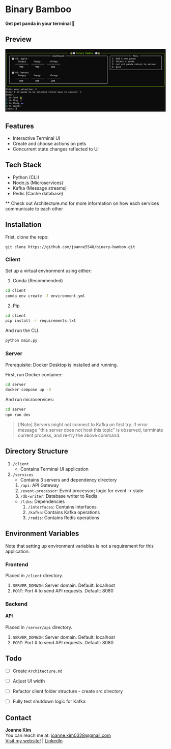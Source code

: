 # Binary Bamboo

**Get pet panda in your terminal :panda_face:**

## Preview
![landing image](example.png)

## Features
- Interactive Terminal UI
- Create and choose actions on pets
- Concurrent state changes reflected to UI


## Tech Stack
- Python (CLI)
- Node.js (Microservices)
- Kafka (Message streams)
- Redis (Cache database)

** Check out Architecture.md for more information on how each services communicate to each other


## Installation
Frist, clone the repo:
```
git clone https://github.com/joanne5548/binary-bamboo.git
```

### Client
Set up a virtual environment using either:

1. Conda (Recommended)
```bash
cd client
conda env create -f environment.yml
```

2. Pip
```bash
cd client
pip install -r requirements.txt
```

And run the CLI.
```bash
python main.py
```

### Server
Prerequisite: Docker Desktop is installed and running.

First, run Docker container:
```bash
cd server
docker compose up -d
```

And run microservices:
```bash
cd server
npm run dev
```
> [!Note] Servers might not connect to Kafka on first try. If error message "this server does not host this topic" is observed, terminate current process, and re-try the above command.


## Directory Structure
1. `/client`
    - Contains Terminal UI application
2. `/services`
    - Contains 3 servers and dependency directory
    1. `/api`: API Gateway
    2. `/event-processor`: Event processor; logic for event -> state
    3. `/db-writer`: Database writer to Redis
    - `/libs`: Dependencies
        1. `/interfaces`: Contains interfaces
        2. `/kafka`: Contains Kafka operations
        3. `/redis`: Contains Redis operations


## Environment Variables
Note that setting up environment variables is not a requirement for this application.
### Frontend
Placed in `/client` directory.
1. `SERVER_DOMAIN`: Server domain. Default: localhost
2. `PORT`: Port # to send API requests. Default: 8080

### Backend
#### API
Placed in `/server/api` directory.
1. `SERVER_DOMAIN`: Server domain. Default: localhost
2. `PORT`: Port # to send API requests. Default: 8080


## Todo
- [ ] Create `Architecture.md`
- [ ] Adjust UI width
- [ ] Refactor client folder structure - create src directory
- [ ] Fully test shutdown logic for Kafka


## Contact
**Joanne Kim** </br>
You can reach me at: joanne.kim0328@gmail.com </br>
[Visit my website!](joannekim.dev) | [LinkedIn](https://www.linkedin.com/in/jkim0328)